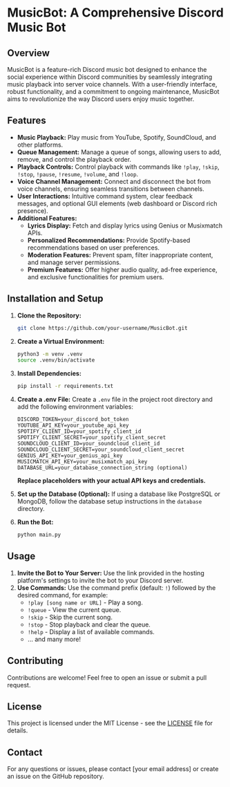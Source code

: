 # MusicBot: A Comprehensive Discord Music Bot

## Overview

MusicBot is a feature-rich Discord music bot designed to enhance the social experience within Discord communities by seamlessly integrating music playback into server voice channels. With a user-friendly interface, robust functionality, and a commitment to ongoing maintenance, MusicBot aims to revolutionize the way Discord users enjoy music together.

## Features

* **Music Playback:** Play music from YouTube, Spotify, SoundCloud, and other platforms.
* **Queue Management:** Manage a queue of songs, allowing users to add, remove, and control the playback order.
* **Playback Controls:** Control playback with commands like `!play`, `!skip`, `!stop`, `!pause`, `!resume`, `!volume`, and `!loop`.
* **Voice Channel Management:** Connect and disconnect the bot from voice channels, ensuring seamless transitions between channels.
* **User Interactions:**  Intuitive command system, clear feedback messages, and optional GUI elements (web dashboard or Discord rich presence).
* **Additional Features:**
    * **Lyrics Display:**  Fetch and display lyrics using Genius or Musixmatch APIs.
    * **Personalized Recommendations:** Provide Spotify-based recommendations based on user preferences.
    * **Moderation Features:** Prevent spam, filter inappropriate content, and manage server permissions.
    * **Premium Features:** Offer higher audio quality, ad-free experience, and exclusive functionalities for premium users.

## Installation and Setup

1. **Clone the Repository:**
   ```bash
   git clone https://github.com/your-username/MusicBot.git
   ```

2. **Create a Virtual Environment:**
   ```bash
   python3 -m venv .venv
   source .venv/bin/activate
   ```

3. **Install Dependencies:**
   ```bash
   pip install -r requirements.txt
   ```

4. **Create a .env File:**
   Create a `.env` file in the project root directory and add the following environment variables:

   ```
   DISCORD_TOKEN=your_discord_bot_token
   YOUTUBE_API_KEY=your_youtube_api_key
   SPOTIFY_CLIENT_ID=your_spotify_client_id
   SPOTIFY_CLIENT_SECRET=your_spotify_client_secret
   SOUNDCLOUD_CLIENT_ID=your_soundcloud_client_id
   SOUNDCLOUD_CLIENT_SECRET=your_soundcloud_client_secret
   GENIUS_API_KEY=your_genius_api_key
   MUSICMATCH_API_KEY=your_musixmatch_api_key
   DATABASE_URL=your_database_connection_string (optional) 
   ```

   **Replace placeholders with your actual API keys and credentials.**

5. **Set up the Database (Optional):**
   If using a database like PostgreSQL or MongoDB, follow the database setup instructions in the `database` directory.

6. **Run the Bot:**
   ```bash
   python main.py
   ```

## Usage

1. **Invite the Bot to Your Server:**
   Use the link provided in the hosting platform's settings to invite the bot to your Discord server.
2. **Use Commands:**
   Use the command prefix (default: `!`) followed by the desired command, for example:
     * `!play [song name or URL]` - Play a song.
     * `!queue` - View the current queue.
     * `!skip` - Skip the current song.
     * `!stop` - Stop playback and clear the queue.
     * `!help` - Display a list of available commands.
     * ... and many more!

## Contributing

Contributions are welcome! Feel free to open an issue or submit a pull request.

## License

This project is licensed under the MIT License - see the [LICENSE](LICENSE) file for details.

## Contact

For any questions or issues, please contact [your email address] or create an issue on the GitHub repository.